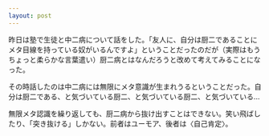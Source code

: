 ```yaml
---
layout: post
---
```


昨日は塾で生徒と中二病について話をした。「友人に、自分は厨二であることにメタ目線を持っている奴がいるんですよ」ということだったのだが（実際はもうちょっと柔らかな言葉遣い）厨二病とはなんだろうと改めて考えてみることになった。

その時話したのは中二病には無限にメタ意識が生まれうるということだった。自分は厨二である、と気づいている厨二、と気づいている厨二、と気づいている...

無限メタ認識を繰り返しても、厨二病から抜け出すことはできない。笑い飛ばしたり、「突き抜ける」しかない。前者はユーモア、後者は〈自己肯定〉。